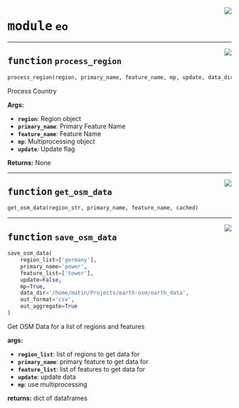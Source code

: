<!-- markdownlint-disable -->

<a href="https://github.com/pypsa-meets-earth/earth-osm/blob/main/earth_osm/eo.py#L0"><img align="right" style="float:right;" src="https://img.shields.io/badge/-source-cccccc?style=flat-square"></a>

# <kbd>module</kbd> `eo`





---

<a href="https://github.com/pypsa-meets-earth/earth-osm/blob/main/earth_osm/eo.py#L27"><img align="right" style="float:right;" src="https://img.shields.io/badge/-source-cccccc?style=flat-square"></a>

## <kbd>function</kbd> `process_region`

```python
process_region(region, primary_name, feature_name, mp, update, data_dir)
```

Process Country 



**Args:**
 
 - <b>`region`</b>:  Region object 
 - <b>`primary_name`</b>:  Primary Feature Name 
 - <b>`feature_name`</b>:  Feature Name 
 - <b>`mp`</b>:  Multiprocessing object 
 - <b>`update`</b>:  Update flag 



**Returns:**
 None 


---

<a href="https://github.com/pypsa-meets-earth/earth-osm/blob/main/earth_osm/eo.py#L88"><img align="right" style="float:right;" src="https://img.shields.io/badge/-source-cccccc?style=flat-square"></a>

## <kbd>function</kbd> `get_osm_data`

```python
get_osm_data(region_str, primary_name, feature_name, cached)
```






---

<a href="https://github.com/pypsa-meets-earth/earth-osm/blob/main/earth_osm/eo.py#L122"><img align="right" style="float:right;" src="https://img.shields.io/badge/-source-cccccc?style=flat-square"></a>

## <kbd>function</kbd> `save_osm_data`

```python
save_osm_data(
    region_list=['germany'],
    primary_name='power',
    feature_list=['tower'],
    update=False,
    mp=True,
    data_dir='/home/matin/Projects/earth-osm/earth_data',
    out_format='csv',
    out_aggregate=True
)
```

Get OSM Data for a list of regions and features 

**args:**
 
 - <b>`region_list`</b>:  list of regions to get data for 
 - <b>`primary_name`</b>:  primary feature to get data for 
 - <b>`feature_list`</b>:  list of features to get data for 
 - <b>`update`</b>:  update data 
 - <b>`mp`</b>:  use multiprocessing 

**returns:**
 dict of dataframes 


